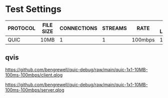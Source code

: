 # Test Settings

|PROTOCOL|FILE SIZE|CONNECTIONS|STREAMS|RATE|ADDED LATENCY|
|---|---|---|---|---|---|
|QUIC|10MB|1|1|100mbps|100ms|

## qvis

https://github.com/bengrewell/quic-debug/raw/main/quic-1x1-10MB-100ms-100mbps/client.qlog

https://github.com/bengrewell/quic-debug/raw/main/quic-1x1-10MB-100ms-100mbps/server.qlog
